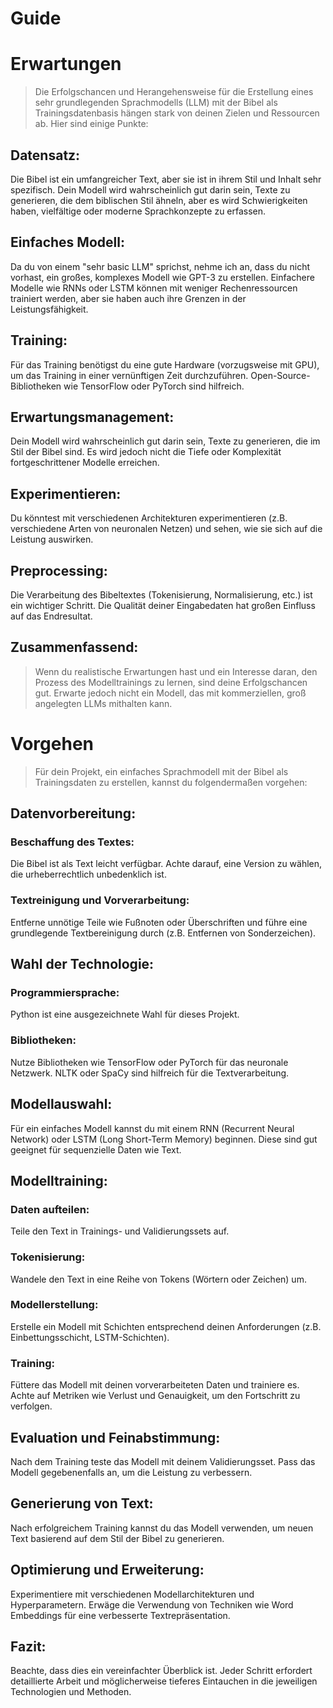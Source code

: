 # Guide

# Erwartungen

> Die Erfolgschancen und Herangehensweise für die Erstellung eines sehr grundlegenden Sprachmodells (LLM) mit der Bibel als Trainingsdatenbasis hängen stark von deinen Zielen und Ressourcen ab. Hier sind einige Punkte:

## Datensatz:

Die Bibel ist ein umfangreicher Text, aber sie ist in ihrem Stil und Inhalt sehr spezifisch. Dein Modell wird wahrscheinlich gut darin sein, Texte zu generieren, die dem biblischen Stil ähneln, aber es wird Schwierigkeiten haben, vielfältige oder moderne Sprachkonzepte zu erfassen.

## Einfaches Modell:

Da du von einem "sehr basic LLM" sprichst, nehme ich an, dass du nicht vorhast, ein großes, komplexes Modell wie GPT-3 zu erstellen. Einfachere Modelle wie RNNs oder LSTM können mit weniger Rechenressourcen trainiert werden, aber sie haben auch ihre Grenzen in der Leistungsfähigkeit.

## Training:

Für das Training benötigst du eine gute Hardware (vorzugsweise mit GPU), um das Training in einer vernünftigen Zeit durchzuführen. Open-Source-Bibliotheken wie TensorFlow oder PyTorch sind hilfreich.

## Erwartungsmanagement:

Dein Modell wird wahrscheinlich gut darin sein, Texte zu generieren, die im Stil der Bibel sind. Es wird jedoch nicht die Tiefe oder Komplexität fortgeschrittener Modelle erreichen.

## Experimentieren:

Du könntest mit verschiedenen Architekturen experimentieren (z.B. verschiedene Arten von neuronalen Netzen) und sehen, wie sie sich auf die Leistung auswirken.

## Preprocessing:

Die Verarbeitung des Bibeltextes (Tokenisierung, Normalisierung, etc.) ist ein wichtiger Schritt. Die Qualität deiner Eingabedaten hat großen Einfluss auf das Endresultat.

## Zusammenfassend:

> Wenn du realistische Erwartungen hast und ein Interesse daran, den Prozess des Modelltrainings zu lernen, sind deine Erfolgschancen gut. Erwarte jedoch nicht ein Modell, das mit kommerziellen, groß angelegten LLMs mithalten kann.

# Vorgehen

> Für dein Projekt, ein einfaches Sprachmodell mit der Bibel als Trainingsdaten zu erstellen, kannst du folgendermaßen vorgehen:

## Datenvorbereitung:

### Beschaffung des Textes:

Die Bibel ist als Text leicht verfügbar. Achte darauf, eine Version zu wählen, die urheberrechtlich unbedenklich ist.

### Textreinigung und Vorverarbeitung:

Entferne unnötige Teile wie Fußnoten oder Überschriften und führe eine grundlegende Textbereinigung durch (z.B. Entfernen von Sonderzeichen).

## Wahl der Technologie:

### Programmiersprache:

Python ist eine ausgezeichnete Wahl für dieses Projekt.

### Bibliotheken:

Nutze Bibliotheken wie TensorFlow oder PyTorch für das neuronale Netzwerk. NLTK oder SpaCy sind hilfreich für die Textverarbeitung.

## Modellauswahl:

Für ein einfaches Modell kannst du mit einem RNN (Recurrent Neural Network) oder LSTM (Long Short-Term Memory) beginnen. Diese sind gut geeignet für sequenzielle Daten wie Text.

## Modelltraining:

### Daten aufteilen:

Teile den Text in Trainings- und Validierungssets auf.

### Tokenisierung:

Wandele den Text in eine Reihe von Tokens (Wörtern oder Zeichen) um.

### Modellerstellung:

Erstelle ein Modell mit Schichten entsprechend deinen Anforderungen (z.B. Einbettungsschicht, LSTM-Schichten).

### Training:

Füttere das Modell mit deinen vorverarbeiteten Daten und trainiere es. Achte auf Metriken wie Verlust und Genauigkeit, um den Fortschritt zu verfolgen.

## Evaluation und Feinabstimmung:

Nach dem Training teste das Modell mit deinem Validierungsset.
Pass das Modell gegebenenfalls an, um die Leistung zu verbessern.

## Generierung von Text:

Nach erfolgreichem Training kannst du das Modell verwenden, um neuen Text basierend auf dem Stil der Bibel zu generieren.

## Optimierung und Erweiterung:

Experimentiere mit verschiedenen Modellarchitekturen und Hyperparametern.
Erwäge die Verwendung von Techniken wie Word Embeddings für eine verbesserte Textrepräsentation.

## Fazit:

Beachte, dass dies ein vereinfachter Überblick ist. Jeder Schritt erfordert detaillierte Arbeit und möglicherweise tieferes Eintauchen in die jeweiligen Technologien und Methoden.

